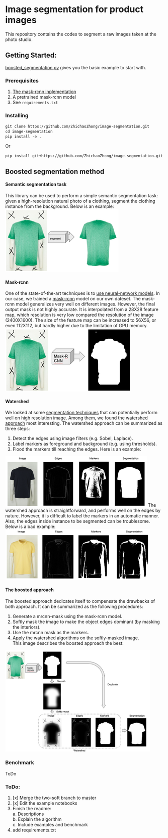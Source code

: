 # Image segmentation for product images
This repository contains the codes to segment a raw images taken at the photo studio.  

## Getting Started:
[boosted_segmentation.py](./examples/boosted_segmentation.py) 
gives you the basic example to start with.

### Prerequisites
1. [The mask-rcnn inplementation](https://github.com/matterport/Mask_RCNN/blob/master/requirements.txt)
2. A pretrained mask-rcnn model
3. See `requirements.txt`  

### Installing
```buildoutcfg
git clone https://github.com/ZhichaoZhong/image-segmentation.git
cd image-segmentation
pip install -e .
```
Or
```buildoutcfg
pip install git+https://github.com/ZhichaoZhong/image-segmentation.git
```
## Boosted segmentation method
#### Semantic segmentation task
This library can be used to perform a simple semantic segmentation task: given a high-resolution natural photo of a 
clothing, segment the clothing instance from the background. Below is an example:  
<img src="assets/task.png" width="360" height="200" alt="Segmentation task"/>
  
#### Mask-rcnn
One of the state-of-the-art techniques is to [use neural-network models](https://arxiv.org/pdf/1809.10198.pdf). In our 
case, we trained a [mask-rcnn](https://github.com/matterport/Mask_RCNN) model on our own dateset. The mask-rcnn model 
generalizes very well on different images. However, the final output mask is not highly accurate. It is interpolated from 
a 28X28 feature map, which resolution is very low compared the resolution of the image (2400X1600). The size of the 
feature map can be increased to 56X56, or even 112X112, but hardly higher due to the limitation of GPU memory.    
<img src="assets/mrcnn_example.png" width="400" height="200" alt="Segmentation task"/>
  
#### Watershed
We looked at some [segmentation techniques](https://scikit-image.org/docs/dev/api/skimage.segmentation.html) that can 
potentially perform well on high resolution image. Among them, we found the 
[watershed approach](https://scikit-image.org/docs/dev/user_guide/tutorial_segmentation.html) most interesting. 
The watershed approach can be summarized as three steps:  
1. Detect the edges using image filters (e.g. Sobel, Laplace).
2. Label markers as foreground and background (e.g. using thresholds). 
3. Flood the markers till reaching the edges.
Here is an example:  
<img src="assets/watershed_example.png" width="450" height="160" alt="Segmentation task"/>
The watershed approach is straightforward, and performs well on the edges by nature. However, it is difficult to label 
the markers in an automatic manner. Also, the edges inside instance to be segmented can be troublesome. 
Below is a bad example:
<img src="assets/watershed_example_bad.png" width="460" height="160" alt="Segmentation task"/>
 
#### The boosted approach
The boosted approach dedicates itself to compensate the drawbacks of both approach. It can be summarized as the 
following procedures:
1. Generate a mrcnn-mask using the mask-rcnn model.  
2. Softly mask the image to make the object edges dominant (by masking the interiors).  
3. Use the mrcnn mask as the markers.  
4. Apply the watershed algorithms on the softly-masked image.  
This image describes the boosted approach the best:
<img src="assets/boosted_approach_explain.png" width="460" height="320" alt="Segmentation task"/>

### Benchmark
ToDo
### ToDo:
1. [x] Merge the two-soft branch to master 
2. [x] Edit the example notebooks
3. Finish the readme:  
    a. Descriptions  
    b. Explain the algorithm  
    c. Include examples and benchmark  
4. add requirements.txt